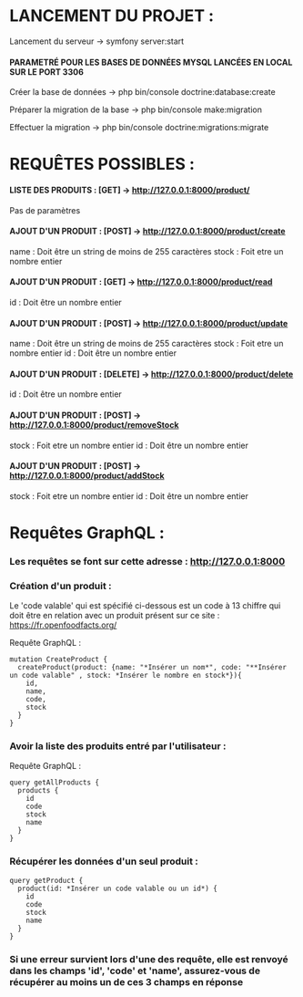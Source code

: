 # LANCEMENT DU PROJET :

Lancement du serveur -> symfony server:start

#### PARAMETRÉ POUR LES BASES DE DONNÉES MYSQL LANCÉES EN LOCAL SUR LE PORT 3306

Créer la base de données -> php bin/console doctrine:database:create

Préparer la migration de la base -> php bin/console make:migration

Effectuer la migration -> php bin/console doctrine:migrations:migrate


# REQUÊTES POSSIBLES :

#### LISTE DES PRODUITS :  [GET] -> http://127.0.0.1:8000/product/

Pas de paramètres

#### AJOUT D'UN PRODUIT : [POST] -> http://127.0.0.1:8000/product/create

name : Doit être un string de moins de 255 caractères
stock : Foit etre un nombre entier

#### AJOUT D'UN PRODUIT : [GET] -> http://127.0.0.1:8000/product/read

id : Doit être un nombre entier

#### AJOUT D'UN PRODUIT : [POST] -> http://127.0.0.1:8000/product/update

name : Doit être un string de moins de 255 caractères
stock : Foit etre un nombre entier
id : Doit être un nombre entier

#### AJOUT D'UN PRODUIT : [DELETE] -> http://127.0.0.1:8000/product/delete

id : Doit être un nombre entier

#### AJOUT D'UN PRODUIT : [POST] -> http://127.0.0.1:8000/product/removeStock

stock : Foit etre un nombre entier
id : Doit être un nombre entier

#### AJOUT D'UN PRODUIT : [POST] -> http://127.0.0.1:8000/product/addStock

stock : Foit etre un nombre entier
id : Doit être un nombre entier

# Requêtes GraphQL :

### Les requêtes se font sur cette adresse : http://127.0.0.1:8000

### Création d'un produit : 

Le 'code valable' qui est spécifié ci-dessous est un code à 13 chiffre qui doit être en relation avec un produit présent sur ce site : https://fr.openfoodfacts.org/

Requête GraphQL :

````
mutation CreateProduct {
  createProduct(product: {name: "*Insérer un nom*", code: "**Insérer un code valable" , stock: *Insérer le nombre en stock*}){
    id, 
    name,
    code,
    stock
  }
}
````

### Avoir la liste des produits entré par l'utilisateur : 


Requête GraphQL :

````
query getAllProducts {
  products {
    id
    code
    stock
    name
  }
}
````

### Récupérer les données d'un seul produit : 

````
query getProduct {
  product(id: *Insérer un code valable ou un id*) {
    id
    code
    stock
    name
  }
}
````

### Si une erreur survient lors d'une des requête, elle est renvoyé dans les champs 'id', 'code' et 'name', assurez-vous de récupérer au moins un de ces 3 champs en réponse

